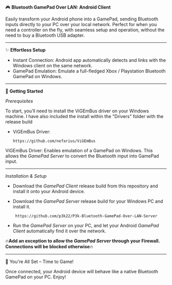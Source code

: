 ﻿🎮 **Bluetooth GamePad Over LAN: Android Client**

Easily transform your Android phone into a GamePad, sending Bluetooth inputs directly to your PC over your local network. Perfect for when you need a controller on the fly, with seamless setup and operation, without the need to buy a Bluetooth USB adapter.

---

✨ **Effortless Setup**

- Instant Connection: Android app automatically detects and links with the Windows client on the same network.
- GamePad Emulation: Emulate a full-fledged Xbox / Playstation Bluetooth GamePad on Windows.

--- 

🚀 **Getting Started**

*Prerequisites*

To start, you’ll need to install the ViGEmBus driver on your Windows machine. 
I have also included the install within the "Drivers" folder with the release build

- ViGEmBus Driver:   
   
      https://github.com/nefarius/ViGEmBus

ViGEmBus Driver: Enables emulation of a GamePad on Windows. This allows the *GamePad Server* to convert the Bluetooth input into GamePad input.

---

*Installation & Setup*

- Download the *GamePad Client* release build from this repository and install it onto your Android device.
  
- Download the *GamePad Server* release build for your Windows PC and install it.
      
       https://github.com/p3k22/P3k-Bluetooth-GamePad-Over-LAN-Server
       
- Run the *GamePad Server* on your PC, and let your Android *GamePad Client* automatically find it over the network.

    
🔥**Add an exception to allow the *GamePad Server* through your Firewall. Connections will be blocked otherwise**🔥 
   
---

🎉 You're All Set – Time to Game!

Once connected, your Android device will behave like a native Bluetooth GamePad on your PC.
Enjoy!

